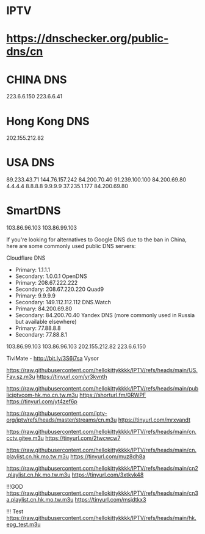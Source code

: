 # IPTV

#  https://dnschecker.org/public-dns/cn

#  CHINA DNS
223.6.6.150
223.6.6.41

# Hong Kong DNS
202.155.212.82

# USA DNS
89.233.43.71
144.76.157.242
84.200.70.40
91.239.100.100
84.200.69.80
4.4.4.4
8.8.8.8
9.9.9.9
37.235.1.177
84.200.69.80

#  SmartDNS
103.86.96.103
103.86.99.103


If you're looking for alternatives to Google DNS due to the ban in China, here are some commonly used public DNS servers:

Cloudflare DNS
- Primary: 1.1.1.1
- Secondary: 1.0.0.1
OpenDNS
- Primary: 208.67.222.222
- Secondary: 208.67.220.220
Quad9
- Primary: 9.9.9.9
- Secondary: 149.112.112.112
DNS.Watch
- Primary: 84.200.69.80
- Secondary: 84.200.70.40
Yandex DNS (more commonly used in Russia but available elsewhere)
- Primary: 77.88.8.8
- Secondary: 77.88.8.1


103.86.99.103
103.86.96.103
202.155.212.82
223.6.6.150



TiviMate - http://bit.ly/3S6j7sa
Vysor


https://raw.githubusercontent.com/hellokittykkkk/IPTV/refs/heads/main/US.Fav.sz.m3u
https://tinyurl.com/yr3kvnth

https://raw.githubusercontent.com/hellokittykkkk/IPTV/refs/heads/main/publiciptvcom-hk.mo.cn.tw.m3u
https://shorturl.fm/0RWPF
https://tinyurl.com/yt4zef6p

https://raw.githubusercontent.com/iptv-org/iptv/refs/heads/master/streams/cn.m3u
https://tinyurl.com/mrxvandt

https://raw.githubusercontent.com/hellokittykkkk/IPTV/refs/heads/main/cn.cctv.gitee.m3u
https://tinyurl.com/2twcwcw7

https://raw.githubusercontent.com/hellokittykkkk/IPTV/refs/heads/main/cn.playlist.cn.hk.mo.tw.m3u
https://tinyurl.com/muz8dh8a

https://raw.githubusercontent.com/hellokittykkkk/IPTV/refs/heads/main/cn2.playlist.cn.hk.mo.tw.m3u
https://tinyurl.com/3xtkvk48

!!!GOD
https://raw.githubusercontent.com/hellokittykkkk/IPTV/refs/heads/main/cn3a.playlist.cn.hk.mo.tw.m3u
https://tinyurl.com/msjdtkx3

!!! Test
https://raw.githubusercontent.com/hellokittykkkk/IPTV/refs/heads/main/hk.epg_test.m3u

